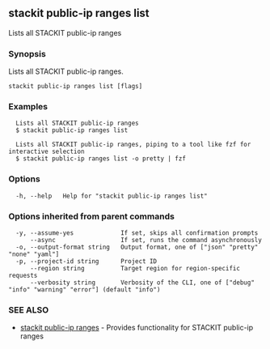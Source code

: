 ## stackit public-ip ranges list

Lists all STACKIT public-ip ranges

### Synopsis

Lists all STACKIT public-ip ranges.

```
stackit public-ip ranges list [flags]
```

### Examples

```
  Lists all STACKIT public-ip ranges
  $ stackit public-ip ranges list

  Lists all STACKIT public-ip ranges, piping to a tool like fzf for interactive selection
  $ stackit public-ip ranges list -o pretty | fzf
```

### Options

```
  -h, --help   Help for "stackit public-ip ranges list"
```

### Options inherited from parent commands

```
  -y, --assume-yes             If set, skips all confirmation prompts
      --async                  If set, runs the command asynchronously
  -o, --output-format string   Output format, one of ["json" "pretty" "none" "yaml"]
  -p, --project-id string      Project ID
      --region string          Target region for region-specific requests
      --verbosity string       Verbosity of the CLI, one of ["debug" "info" "warning" "error"] (default "info")
```

### SEE ALSO

* [stackit public-ip ranges](./stackit_public-ip_ranges.md)	 - Provides functionality for STACKIT public-ip ranges

